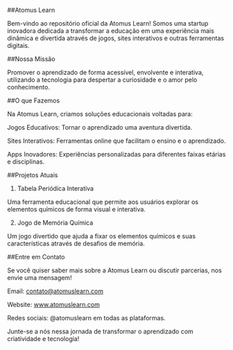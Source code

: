 ##Atomus Learn

Bem-vindo ao repositório oficial da Atomus Learn! Somos uma startup inovadora dedicada a transformar a educação em uma experiência mais dinâmica e divertida através de jogos, sites interativos e outras ferramentas digitais.

##Nossa Missão

Promover o aprendizado de forma acessível, envolvente e interativa, utilizando a tecnologia para despertar a curiosidade e o amor pelo conhecimento.

##O que Fazemos

Na Atomus Learn, criamos soluções educacionais voltadas para:

Jogos Educativos: Tornar o aprendizado uma aventura divertida.

Sites Interativos: Ferramentas online que facilitam o ensino e o aprendizado.

Apps Inovadores: Experiências personalizadas para diferentes faixas etárias e disciplinas.

##Projetos Atuais

1. Tabela Periódica Interativa

Uma ferramenta educacional que permite aos usuários explorar os elementos químicos de forma visual e interativa.

2. Jogo de Memória Química

Um jogo divertido que ajuda a fixar os elementos químicos e suas características através de desafios de memória.

##Entre em Contato

Se você quiser saber mais sobre a Atomus Learn ou discutir parcerias, nos envie uma mensagem!

Email: contato@atomuslearn.com

Website: www.atomuslearn.com

Redes sociais: @atomuslearn em todas as plataformas.

Junte-se a nós nessa jornada de transformar o aprendizado com criatividade e tecnologia!

